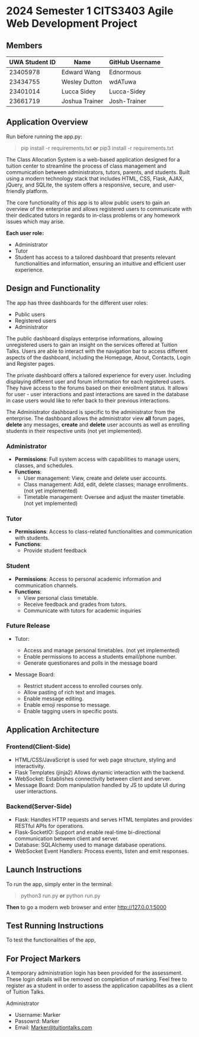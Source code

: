 # 2024 Semester 1 CITS3403 Agile Web Development Project

## Members
| UWA Student ID | Name           | GitHub Username |
|--------|----------------|-----------------|
| 23405978 | Edward Wang       | Ednormous         |
| 23434755 | Wesley Dutton     | wdATuwa           |
| 23401014 | Lucca Sidey    |  Lucca-Sidey     |
| 23661719 | Joshua Trainer  |  Josh-Trainer    |

## Application Overview

Run before running the app.py:

> pip install -r requirements.txt
**or**
> pip3 install -r requirements.txt

The Class Allocation System is a web-based application designed for a tuition center to streamline the process of class management and communication between administrators, tutors, parents, and students. Built using a modern technology stack that includes HTML, CSS, Flask, AJAX, jQuery, and SQLite, the system offers a responsive, secure, and user-friendly platform.

The core functionality of this app is to allow public users to gain an overview of the enterprise and allows registered users to communicate with their dedicated tutors in regards to in-class problems or any homework issues which may arise. 

**Each user role:**
- Administrator 
- Tutor
- Student
has access to a tailored dashboard that presents relevant functionalities and information, ensuring an intuitive and efficient user experience.
   
## Design and Functionality

The app has three dashboards for the different user roles:
- Public users
- Registered users
- Administrator

The public dashboard displays enterprise informations, allowing unregistered users to gain an insight on the services offered at Tuition Talks. Users are able to interact with the navigation bar to access different aspects of the dashboard, including the Homepage, About, Contacts, Login and Register pages. 

The private dashboard offers a tailored experience for every user. Including displaying different user and forum information for each registered users. They have access to the forums based on their enrollment status. It allows for user - user interactions and past interactions are saved in the database in case users would like to refer back to their previous interactions.

The Administrator dashboard is specific to the administrator from the enterprise. The dashboard allows the administrator view **all** forum pages, **delete** any messages, **create** and **delete** user accounts as well as enrolling students in their respective units (not yet implemented). 

### Administrator

- **Permissions**: Full system access with capabilities to manage users, classes, and schedules.
- **Functions**:
  - User management: View, create and delete user accounts.
  - Class management: Add, edit, delete classes; manage enrollments. (not yet implemented)
  - Timetable management: Oversee and adjust the master timetable. (not yet implemented)

### Tutor

- **Permissions**: Access to class-related functionalities and communication with students.
- **Functions**:
  - Provide student feedback
  


### Student

- **Permissions**: Access to personal academic information and communication channels.
- **Functions**:
  - View personal class timetable.
  - Receive feedback and grades from tutors.
  - Communicate with tutors for academic inquiries 


### Future Release
- Tutor:
  - Access and manage personal timetables. (not yet implemented)
  - Enable permissions to access a students email/phone number.
  - Generate questionares and polls in the message board

- Message Board:
   - Restrict student access to enrolled courses only.
   - Allow pasting of rich text and images.
   - Enable message editing.
   - Enable emoji response to message.
   - Enable tagging users in specific posts.


## Application Architecture

   ### Frontend(Client-Side)
   -   HTML/CSS/JavaScript is used for web page structure, styling and interactivity.
   -   Flask Templates (jinja2) Allows dynamic interaction with the backend.
   -   WebSocket: Establishes connectivity between client and server.
   -   Message Board: Dom manipulation handled by JS to update UI during user interactions.

   ### Backend(Server-Side)
   -   Flask: Handles HTTP requests and serves HTML templates and provides RESTful APIs for operations.
   -   Flask-SocketIO: Support and enable real-time bi-directional communication between client and server.
   -   Database: SQLAlchemy used to manage database operations.
   -   WebSocket Event Handlers: Process events, listen and emit responses.
     

## Launch Instructions
To run the app, simply enter in the terminal: 
> python3 run.py
**or**
> python run.py

**Then** to go a modern web browser and enter http://127.0.0.1:5000


## Test Running Instructions

To test the functionalities of the app, 

## For Project Markers

A temporary administration login has been provided for the assessment. These login details will be removed on completion of marking.
Feel free to register as a student in order to assess the application capabilites as a client of Tuition Talks.

Administrator
 - Username: Marker
 - Passowrd: Marker
 - Email: Marker@tuitiontalks.com


